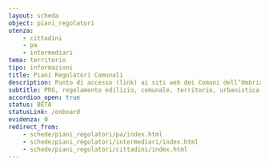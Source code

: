 ```yaml
---
layout: scheda
object: piani_regolatori
utenza:
    - cittadini
    - pa
    - intermediari
tema: territorio
tipo: informazioni
title: Piani Regolatori Comunali
description: Punto di accesso (link) ai siti web dei Comuni dell’Umbria dove sono pubblicate le risorse dei PRG e Regolamento Edilizio
subtitle: PRG, regolamento edilizio, comunale, territorio, urbanistica
accordion_open: true
status: BETA
statusLink: /onboard
evidenza: 0
redirect_from:
    - schede/piani_regolatori/pa/index.html
    - schede/piani_regolatori/intermediari/index.html
    - schede/piani_regolatori/cittadini/index.html
---
```

